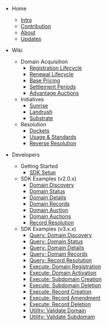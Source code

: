 <!-- docs/_sidebar.md -->

- Home
    * [Intro](/)
    * [Contribution](/misc/contribution.md)
    * [About](/misc/about.md)
    * [Updates](/misc/socials.md)<br />

- Wiki
    - Domain Acquisition
        * [Registration Lifecycle](wiki/registration/registration-lifecycle.md)
        * [Renewal Lifecycle](wiki/registration/renewal-lifecycle.md)
        * [Base Pricing](wiki/registration/base-pricing.md)
        * [Settlement Periods](wiki/registration/settlement.md)
        * [Advantage Auctions](wiki/registration/auctions.md)
    - Initiatives
        * [Sunrise](wiki/initiatives/sunrise.md)
        * [Landrush](wiki/initiatives/landrush.md)
        * [Substrate](wiki/initiatives/substrate.md)
    - Resolution
        * [Dockets](wiki/resolution/dockets.md)
        * [Usage &amp; Standards](wiki/resolution/standards.md)
        * [Reverse Resolution](wiki/resolution/reverse-resolution.md)<br />

- Developers
    - Getting Started
        * [SDK Setup](developers/sdk-setup.md)
    - SDK Examples (v2.0.x)
        * [Domain Discovery](developers/v2.0.x/domain-discovery.md)
        * [Domain Status](developers/v2.0.x/domain-status.md)
        * [Domain Details](developers/v2.0.x/domain-details.md)
        * [Domain Records](developers/v2.0.x/domain-records.md)
        * [Domain Auction](developers/v2.0.x/domain-auction.md)
        * [Domain Auctions](developers/v2.0.x/domain-auctions.md)
        * [Record Resolution](developers/v2.0.x/record-resolution.md)
    - SDK Examples (v3.x.x)
        * [Query: Domain Discovery](developers/v3.x.x/query-domain-discovery.md)
        * [Query: Domain Status](developers/v3.x.x/query-domain-status.md)
        * [Query: Domain Details](developers/v3.x.x/query-domain-details.md)
        * [Query: Domain Records](developers/v3.x.x/query-domain-records.md)
        * [Query: Record Resolution](developers/v3.x.x/query-record-resolution.md)
        * [Execute: Domain Registration](developers/v3.x.x/execute-domain-registration.md)
        * [Execute: Domain Activation](developers/v3.x.x/execute-domain-activation.md)
        * [Execute: Subdomain Creation](developers/v3.x.x/execute-subdomain-creation.md)
        * [Execute: Subdomain Deletion](developers/v3.x.x/execute-subdomain-deletion.md)
        * [Execute: Record Creation](developers/v3.x.x/execute-record-creation.md)
        * [Execute: Record Amendment](developers/v3.x.x/execute-record-amendment.md)
        * [Execute: Record Deletion](developers/v3.x.x/execute-record-deletion.md)
        * [Utility: Validate Domain](developers/v3.x.x/utils-domain-validation.md)
        * [Utility: Validate Subdomain](developers/v3.x.x/utils-subdomain-validation.md)

<footer class="sidebar-footer">
    <div class="runs-on-radix"></div>
</footer>